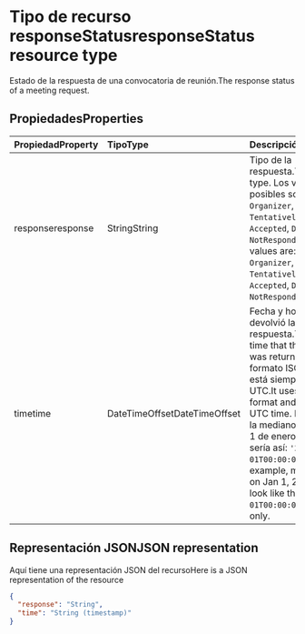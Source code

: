 # <a name="responsestatus-resource-type"></a><span data-ttu-id="6afc8-101">Tipo de recurso responseStatus</span><span class="sxs-lookup"><span data-stu-id="6afc8-101">responseStatus resource type</span></span>

<span data-ttu-id="6afc8-102">Estado de la respuesta de una convocatoria de reunión.</span><span class="sxs-lookup"><span data-stu-id="6afc8-102">The response status of a meeting request.</span></span>

## <a name="properties"></a><span data-ttu-id="6afc8-103">Propiedades</span><span class="sxs-lookup"><span data-stu-id="6afc8-103">Properties</span></span>

| <span data-ttu-id="6afc8-104">Propiedad</span><span class="sxs-lookup"><span data-stu-id="6afc8-104">Property</span></span> | <span data-ttu-id="6afc8-105">Tipo</span><span class="sxs-lookup"><span data-stu-id="6afc8-105">Type</span></span>           | <span data-ttu-id="6afc8-106">Descripción</span><span class="sxs-lookup"><span data-stu-id="6afc8-106">Description</span></span> |
|:---------|:---------------|:------------|
| <span data-ttu-id="6afc8-107">response</span><span class="sxs-lookup"><span data-stu-id="6afc8-107">response</span></span> | <span data-ttu-id="6afc8-108">String</span><span class="sxs-lookup"><span data-stu-id="6afc8-108">String</span></span>         | <span data-ttu-id="6afc8-109">Tipo de la respuesta.</span><span class="sxs-lookup"><span data-stu-id="6afc8-109">The response type.</span></span> <span data-ttu-id="6afc8-110">Los valores posibles son: `None`, `Organizer`, `TentativelyAccepted`, `Accepted`, `Declined` y `NotResponded`.</span><span class="sxs-lookup"><span data-stu-id="6afc8-110">Possible values are: `None`, `Organizer`, `TentativelyAccepted`, `Accepted`, `Declined`, `NotResponded`.</span></span>
| <span data-ttu-id="6afc8-111">time</span><span class="sxs-lookup"><span data-stu-id="6afc8-111">time</span></span>     | <span data-ttu-id="6afc8-112">DateTimeOffset</span><span class="sxs-lookup"><span data-stu-id="6afc8-112">DateTimeOffset</span></span> | <span data-ttu-id="6afc8-113">Fecha y hora en que se devolvió la respuesta.</span><span class="sxs-lookup"><span data-stu-id="6afc8-113">The date and time that the response was returned.</span></span> <span data-ttu-id="6afc8-114">Usa el formato ISO 8601 y está siempre en hora UTC.</span><span class="sxs-lookup"><span data-stu-id="6afc8-114">It uses ISO 8601 format and is always in UTC time.</span></span> <span data-ttu-id="6afc8-115">Por ejemplo, la medianoche UTC del 1 de enero de 2014 sería así: `'2014-01-01T00:00:00Z'`</span><span class="sxs-lookup"><span data-stu-id="6afc8-115">For example, midnight UTC on Jan 1, 2014 would look like this: `'2014-01-01T00:00:00Z'` Read-only.</span></span>

## <a name="json-representation"></a><span data-ttu-id="6afc8-116">Representación JSON</span><span class="sxs-lookup"><span data-stu-id="6afc8-116">JSON representation</span></span>

<span data-ttu-id="6afc8-117">Aquí tiene una representación JSON del recurso</span><span class="sxs-lookup"><span data-stu-id="6afc8-117">Here is a JSON representation of the resource</span></span>

<!-- {
  "blockType": "resource",
  "optionalProperties": [

  ],
  "@odata.type": "microsoft.graph.responseStatus"
}-->

```json
{
  "response": "String",
  "time": "String (timestamp)"
}
```

<!-- uuid: 8fcb5dbc-d5aa-4681-8e31-b001d5168d79
2015-10-25 14:57:30 UTC -->
<!-- {
  "type": "#page.annotation",
  "description": "responseStatus resource",
  "keywords": "",
  "section": "documentation",
  "tocPath": ""
}-->
